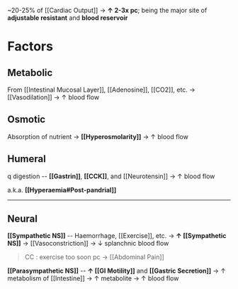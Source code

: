 ~20-25% of [[Cardiac Output]] → **↑ 2-3x pc**; being the major site of **adjustable resistant** and **blood reservoir**

# Factors
## Metabolic
From [[Intestinal Mucosal Layer]], [[Adenosine]], [[CO2]], etc. → [[Vasodilation]] → ↑ blood flow

## Osmotic
Absorption of nutrient → **[[Hyperosmolarity]]** → ↑ blood flow

## Humeral
q digestion -- **[[Gastrin]]**, **[[CCK]]**, and [[Neurotensin]] → ↑ blood flow

a.k.a. **[[Hyperaemia#Post-pandrial]]**

---
## Neural
**[[Sympathetic NS]]** -- Haemorrhage, [[Exercise]], etc. → **↑ [[Sympathetic NS]]** → [[Vasoconstriction]] → ↓ splanchnic blood flow

> CC : exercise too soon pc → [[Abdominal Pain]]

**[[Parasympathetic NS]]** -- **↑ [[GI Motility]]** and **[[Gastric Secretion]]** → ↑ metabolism of [[Intestine]] → ↑ metabolite → ↑ blood flow